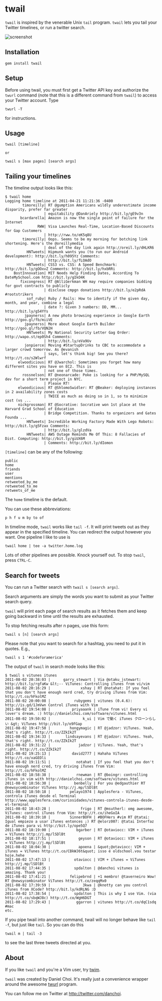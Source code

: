 # twail

`twail` is inspired by the venerable Unix `tail` program.  `twail` lets
you tail your Twitter timelines, or run a twitter search.  

![screenshot](https://github.com/danchoi/twail/raw/master/screenshot.png)

## Installation

    gem install twail

## Setup

Before using twail, you must first get a Twitter API key and authorize
the `twurl` command (note that this is a different command from `twail`)
to access your Twitter account. Type 

    twurl -T

for instructions.

## Usage

    twail [timeline]

    or 

    twail s [max pages] [search args]

## Tailing your timelines 

The timeline output looks like this:

    $ twail home
    Logging home timeline at 2011-04-21 11:21:36 -0400
            timoreilly| RT @gumption Americans wildly underestimate income disparity, prefer far greater 
                      | equitability @DanAriely http://bit.ly/gE9v3n
           bcardarella| Amazon is now the single point of failure for the Internet
                   RWW| Visa Launches Real-Time, Location-Based Discounts for Gap Customers 
                      | http://rww.to/eK5q8U
            timoreilly| Oops. Seems to be my morning for botching link shortening. Here's the @oreillymedia 
                      | deal of the day link again http://oreil.ly/dHLKR6
              HNTweets| Hipmunk wants you (to run our Android development): http://bit.ly/h095Yz Comments: 
                      | http://bit.ly/fLOAdO
              HNTweets| CSS3 vs. CSS: A Speed Benchmark: http://bit.ly/gOOxvZ Comments: http://bit.ly/hxbRRi
        BostInnovation| MIT Needs Help Finding Dates, According To DateMySchool.com http://bit.ly/gIkO4K
           fixcongress| RT @AlliGerkman WH may require companies bidding for govt contracts to publicly 
                      | disclose cmpgn donations http://bit.ly/e2pRdA #rootstrikers
              sof_ruby| Ruby / Rails: How to identify if the given day, month, and year, combine a legal 
                      | date ?: Given 3 numbers: DD, MM... http://bit.ly/g54YYs
             jpaynerss| A new photo browsing experience in Google Earth http://goo.gl/fb/miiVE
             jpaynerss| More about Google Earth Builder http://goo.gl/fb/VQN2H
              HNTweets| My National Security Letter Gag Order: http://wapo.st/ep0Sh4 Comments: 
                      | http://bit.ly/eVa9Uv
             jonpierce| Moving #StartupDrinks to CBC to accommodate a larger crowd tomorrow. As @evanish 
                      | says, let's think big! See you there? http://t.co/s2Wlwrf
          elwoodicious| RT @Jwarchol: Sometimes you forget how many different sites you have on EC2. This is 
                      | not one of those times.
            rossnelson| RT @neonarcade: Poke is looking for a PHP/MySQL dev for a short term project in NYC. 
                      | Please RT!
          elwoodicious| RT @ShlomoSwidler: RT @Beaker: deploying instances in 2 availability zones costs 
                      | TWICE as much as doing so in 1, so to minimize cost (vs ...
          nickgrossman| RT @Socrative: Socrative won 1st place at the Harvard Grad School of Education 
                      | Bridge Competition. Thanks to organizers and Gates Founda ...
              HNTweets| Incredible Working Factory Made With Lego Robots: http://bit.ly/g5Fzax Comments: 
                      | http://bit.ly/glzdVa
              HNTweets| AWS Outage Reminds Me Of This: 8 Fallacies of Dist. Computing: http://bit.ly/giUX6M 
                      | Comments: http://bit.ly/dIomon

`[timeline]` can be any of the following:

    public 
    home 
    friends 
    user 
    mentions 
    retweeted_by_me 
    retweeted_to_me 
    retweets_of_me

The `home` timeline is the default.

You can use these abbreviations: 

    p h f u m by to of

In timeline mode, `twail` works like `tail -f`.  It will print tweets out as
they appear in the specified timeline.  You can redirect the output however you
want.  One pipeline I like to use is

    twail home | tee -a twitter.home.log

Lots of other pipelines are possible.  Knock yourself out.  To stop
`twail`, press `CTRL-C`.

## Search for tweets

You can run a Twitter search with `twail s [search args]`.

Search arguments are simply the words you want to submit as your Twitter search
query.

`twail` will print each page of search results as it fetches them and keep
going backward in time until the results are exhausted.

To stop fetching results after n pages, use this form:

    twail s [n] [search args]

Please note that you want to search for a hashtag, you need to put it in quotes.
E.g., 

    twail s 1 '#codeforamerica'

The output of `twail` in search mode looks like this:

    $ twail s vitunes itunes
    2011-08-02 20:38:03 |      garry_stewart | Via @otaku_jstewart: http://bit.ly/rgfaKw &lt;-- ViTunes: Controlling iTunes from vi/vim
    2011-08-02 20:16:29 |              xshay | RT @notahat: If you feel that you don't have enough nerd cred, try driving iTunes from Vim: http://t.co/hFkolMZ
    2011-08-02 20:00:08 |           rubygems | vitunes (0.4.6): http://is.gd/1JmVwn Control iTunes with Vim
    2011-08-02 19:54:08 |          priyaaank | iTune from vi! Every vi lover's dream. :) http://danielchoi.com/software/vitunes.html
    2011-08-02 19:50:02 |               k_ui | Vim で動く iTunes クローンらしい &gt; ViTunes http://bit.ly/o9FGap
    2011-08-02 19:47:50 |         hongymagic | RT @jadzor: ViTunes. Yeah, that's right. http://t.co/ZZkIk2T
    2011-08-02 19:34:33 |       lindsayevans | RT @jadzor: ViTunes. Yeah, that's right. http://t.co/ZZkIk2T
    2011-08-02 19:31:22 |             jadzor | ViTunes. Yeah, that's right. http://t.co/ZZkIk2T
    2011-08-02 19:25:13 |          david2777 | Hahaha ViTunes http://t.co/xaGEOli
    2011-08-02 19:11:51 |            notahat | If you feel that you don't have enough nerd cred, try driving iTunes from Vim: http://t.co/hFkolMZ
    2011-08-02 18:58:38 |            rnewman | RT @boingr: controlling iTunes in vim with http://danielchoi.com/software/vitunes.html
    2011-08-02 18:56:30 |           benbelly | For you @edgauthier RT @newsycombinator ViTunes http://j.mp/lSDlBt
    2011-08-02 18:50:18 |         pelayo1974 | Applesfera - ViTunes, controla iTunes desde el Terminal http://www.applesfera.com/curiosidades/vitunes-controla-itunes-desde-el-terminal
    2011-08-02 18:43:28 |              frigo | RT @msutherl: omg awesome, ViTunes: control iTunes from Vim: http://t.co/iheGoIA
    2011-08-02 18:39:10 |         SinnerBOFH | #BOFHers #vim RT @tatai: Igual empiezo a usar iTunes entonces ;) RT @elorz007: @tatai Interfaz de iTunes para vi http://bit.ly/ope5Q7
    2011-08-02 18:19:00 |            bgarber | RT @otaviocc: VIM + iTunes = ViTunes http://j.mp/lSDlBt
    2011-08-02 18:17:51 |             geyson | RT @otaviocc: VIM + iTunes = ViTunes http://j.mp/lSDlBt
    2011-08-02 18:04:30 |             apoena | &quot;@otaviocc: VIM + iTunes = ViTunes http://t.co/CBkWJ6t&quot; isso é oldschool.vou testar hoje.hehe
    2011-08-02 17:47:13 |           otaviocc | VIM + iTunes = ViTunes http://j.mp/lSDlBt
    2011-08-02 17:44:35 |           spdalton | @danchoi vitunes is amazing. Thank you!
    2011-08-02 17:41:21 |         felipebrnd | +1 membro! @taverneiro Wow! RT @newsycombinator ViTunes http://t.co/zeqqMx0
    2011-08-02 17:39:59 |               3kwa | @knotty can you control iTunes from XCode? http://bit.ly/kdRLNG :D
    2011-08-02 17:38:54 |           spdalton | This is why I use Vim. (via http://t.co/sbqWJ8c) http://t.co/WgH6DGT
    2011-08-02 17:29:43 |            ggarron | vitunes http://t.co/dqC1sdq #mac
    etc.


If you pipe twail into another command, twail will no longer behave like `tail -f`, but just like `tail`. So you can do this

    twail m | tail -3 

to see the last three tweets directed at you.


## About

If you like `twail` and you're a Vim user, try [twim][twim].

[twim]:https://github.com/danchoi/twim

`twail` was created by Daniel Choi.  It's really just a convenience
wrapper around the awesome [twurl][twurl] program.

[twurl]:https://github.com/marcel/twurl

You can follow me on Twitter at <http://twitter.com/danchoi>.


